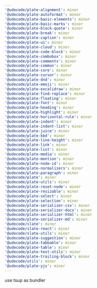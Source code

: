 ```yaml
---
'@udecode/plate-alignment': minor
'@udecode/plate-autoformat': minor
'@udecode/plate-basic-elements': minor
'@udecode/plate-basic-marks': minor
'@udecode/plate-block-quote': minor
'@udecode/plate-break': minor
'@udecode/plate-caption': minor
'@udecode/plate-ui': minor
'@udecode/plate-cloud': minor
'@udecode/plate-code-block': minor
'@udecode/plate-combobox': minor
'@udecode/plate-comments': minor
'@udecode/plate-common': minor
'@udecode/plate-core': minor
'@udecode/plate-cursor': minor
'@udecode/plate-dnd': minor
'@udecode/plate-emoji': minor
'@udecode/plate-excalidraw': minor
'@udecode/plate-find-replace': minor
'@udecode/plate-floating': minor
'@udecode/plate-font': minor
'@udecode/plate-heading': minor
'@udecode/plate-highlight': minor
'@udecode/plate-horizontal-rule': minor
'@udecode/plate-indent': minor
'@udecode/plate-indent-list': minor
'@udecode/plate-juice': minor
'@udecode/plate-kbd': minor
'@udecode/plate-line-height': minor
'@udecode/plate-link': minor
'@udecode/plate-list': minor
'@udecode/plate-media': minor
'@udecode/plate-mention': minor
'@udecode/plate-node-id': minor
'@udecode/plate-normalizers': minor
'@udecode/plate-paragraph': minor
'@udecode/plate': minor
'@udecode/plate-utils': minor
'@udecode/plate-reset-node': minor
'@udecode/plate-resizable': minor
'@udecode/plate-select': minor
'@udecode/plate-selection': minor
'@udecode/plate-serializer-csv': minor
'@udecode/plate-serializer-docx': minor
'@udecode/plate-serializer-html': minor
'@udecode/plate-serializer-md': minor
'@udecode/slate': minor
'@udecode/slate-react': minor
'@udecode/slate-utils': minor
'@udecode/plate-suggestion': minor
'@udecode/plate-tabbable': minor
'@udecode/plate-table': minor
'@udecode/plate-test-utils': minor
'@udecode/plate-trailing-block': minor
'@udecode/utils': minor
'@udecode/plate-yjs': minor
---
```


use tsup as bundler
